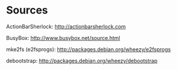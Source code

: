 Sources
=======

ActionBarSherlock: http://actionbarsherlock.com

BusyBox: http://www.busybox.net/source.html

mke2fs (e2fsprogs): http://packages.debian.org/wheezy/e2fsprogs

debootstrap: http://packages.debian.org/wheezy/debootstrap

